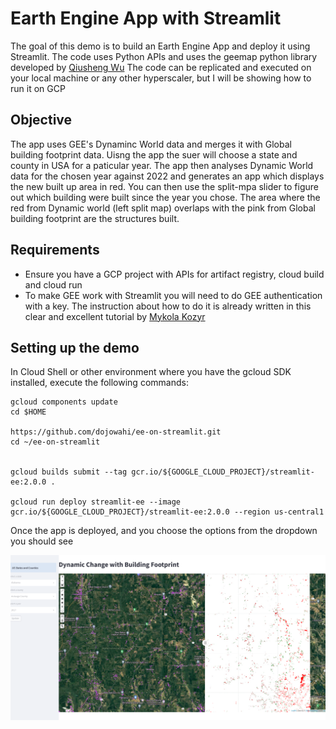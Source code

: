 # Earth Engine App with Streamlit
The goal of this demo is to build an Earth Engine App and deploy it using Streamlit.
The code uses Python APIs and uses the geemap python library developed by [Qiusheng Wu](https://geemap.org/)
The code can be replicated and executed on your local machine or any other hyperscaler, but I will be showing how to run it on GCP

## Objective

The app uses GEE's Dynaminc World data and merges it with Global building footprint data. Uisng the app the suer will choose a state and county in USA for a paticular year. The app then analyses Dynamic World data for the chosen year against 2022 and generates an app which displays the new built up area in red. You can then use the split-mpa slider to figure out which building were built since the year you chose. The area where the red from Dynamic world (left split map) overlaps with the pink from Global building footprint are the structures built.

## Requirements

* Ensure you have a GCP project with APIs for artifact registry, cloud build and cloud run
* To make GEE work with Streamlit you will need to do GEE authentication with a key. The instruction about how to do it is already written in this clear and excellent tutorial by 
[Mykola Kozyr](https://medium.com/@mykolakozyr/using-google-earth-engine-in-a-streamlit-app-62c729793007)


## Setting up the demo
In Cloud Shell or other environment where you have the gcloud SDK installed, execute the following commands:
```console
gcloud components update 
cd $HOME

https://github.com/dojowahi/ee-on-streamlit.git
cd ~/ee-on-streamlit


gcloud builds submit --tag gcr.io/${GOOGLE_CLOUD_PROJECT}/streamlit-ee:2.0.0 .

gcloud run deploy streamlit-ee --image gcr.io/${GOOGLE_CLOUD_PROJECT}/streamlit-ee:2.0.0 --region us-central1 
```
Once the app is deployed, and you choose the options from the dropdown you should see

![App output](/data/app.png)

